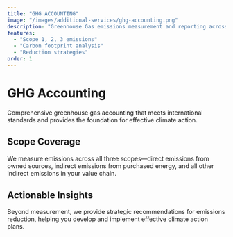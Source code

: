 ```yaml
---
title: "GHG ACCOUNTING"
image: "/images/additional-services/ghg-accounting.png"
description: "Greenhouse Gas emissions measurement and reporting across all scopes with verified accuracy."
features:
  - "Scope 1, 2, 3 emissions"
  - "Carbon footprint analysis"
  - "Reduction strategies"
order: 1
---
```


# GHG Accounting

Comprehensive greenhouse gas accounting that meets international standards and provides the foundation for effective climate action.

## Scope Coverage

We measure emissions across all three scopes—direct emissions from owned sources, indirect emissions from purchased energy, and all other indirect emissions in your value chain.

## Actionable Insights

Beyond measurement, we provide strategic recommendations for emissions reduction, helping you develop and implement effective climate action plans.
